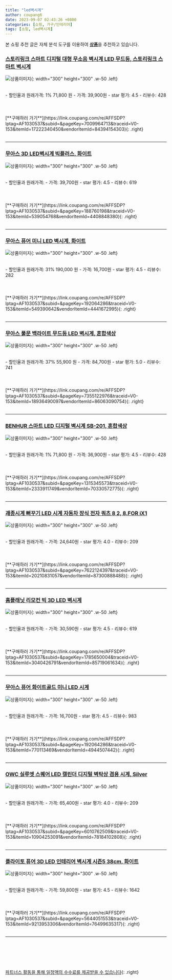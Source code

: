 ```yaml
---
title: "led벽시계"
author: coupang6
date: 2023-09-07 02:43:26 +0800
categories: [쇼핑, 가구/인테리어]
tags: [쇼핑, led벽시계]
---
```


본 쇼핑 추천 글은 자체 분석 도구를 이용하여 [**상품**](https://link.coupang.com/a/bao1ui)을 추천하고 있습니다.

### [스토리링크 스마트 디지털 대형 무소음 벽시계 LED 무드등, 스토리링크 스마트 벽시계](https://link.coupang.com/re/AFFSDP?lptag=AF1030537&subid=&pageKey=7009964713&traceid=V0-153&itemId=17222340450&vendorItemId=84394154303)

![상품이미지](https://thumbnail6.coupangcdn.com/thumbnails/remote/230x230ex/image/vendor_inventory/353f/fd48639b02d2d7eaf10fed2822c18f68d6ad53a4b08bd3d62d50051b65f9.jpg){: width="300" height="300" .w-50 .left}


<br>
- 할인율과 원래가격: 1%  71,800   원
- 가격: 39,900원
- star 평가: 4.5
- 리뷰수: 428
<br>
<br>
<br>
<br>
[**구매하러 가기**](https://link.coupang.com/re/AFFSDP?lptag=AF1030537&subid=&pageKey=7009964713&traceid=V0-153&itemId=17222340450&vendorItemId=84394154303){: .right}
<br>
<br>

---

### [무아스 3D LED벽시계 빅플러스, 화이트](https://link.coupang.com/re/AFFSDP?lptag=AF1030537&subid=&pageKey=188760198&traceid=V0-153&itemId=539054768&vendorItemId=4408848380)

![상품이미지](https://thumbnail8.coupangcdn.com/thumbnails/remote/230x230ex/image/product/image/vendoritem/2019/04/23/4408848380/04afb0cc-cff0-4c51-95c4-6a079f97f1cf.jpg){: width="300" height="300" .w-50 .left}


<br>
- 할인율과 원래가격: 
- 가격: 39,700원
- star 평가: 4.5
- 리뷰수: 619
<br>
<br>
<br>
<br>
[**구매하러 가기**](https://link.coupang.com/re/AFFSDP?lptag=AF1030537&subid=&pageKey=188760198&traceid=V0-153&itemId=539054768&vendorItemId=4408848380){: .right}
<br>
<br>

---

### [무아스 퓨어 미니 LED 벽시계, 화이트](https://link.coupang.com/re/AFFSDP?lptag=AF1030537&subid=&pageKey=192064286&traceid=V0-153&itemId=549390642&vendorItemId=4441672995)

![상품이미지](https://thumbnail6.coupangcdn.com/thumbnails/remote/230x230ex/image/retail/images/64302838726105-91a95e06-d881-4d93-b5d5-362d91a8340c.jpg){: width="300" height="300" .w-50 .left}


<br>
- 할인율과 원래가격: 31%  190,000   원
- 가격: 16,700원
- star 평가: 4.5
- 리뷰수: 282
<br>
<br>
<br>
<br>
[**구매하러 가기**](https://link.coupang.com/re/AFFSDP?lptag=AF1030537&subid=&pageKey=192064286&traceid=V0-153&itemId=549390642&vendorItemId=4441672995){: .right}
<br>
<br>

---

### [무아스 풀문 백라이트 무드등 LED 벽시계, 혼합색상](https://link.coupang.com/re/AFFSDP?lptag=AF1030537&subid=&pageKey=7355122976&traceid=V0-153&itemId=18936490097&vendorItemId=86063090754)

![상품이미지](https://thumbnail8.coupangcdn.com/thumbnails/remote/230x230ex/image/retail/images/643175041317851-baa8bb43-333a-498c-8cf5-db5ee27e0bca.jpg){: width="300" height="300" .w-50 .left}


<br>
- 할인율과 원래가격: 37%  55,900   원
- 가격: 84,700원
- star 평가: 5.0
- 리뷰수: 741
<br>
<br>
<br>
<br>
[**구매하러 가기**](https://link.coupang.com/re/AFFSDP?lptag=AF1030537&subid=&pageKey=7355122976&traceid=V0-153&itemId=18936490097&vendorItemId=86063090754){: .right}
<br>
<br>

---

### [BENHUR 스마트 LED 디지털 벽시계 SB-201, 혼합색상](https://link.coupang.com/re/AFFSDP?lptag=AF1030537&subid=&pageKey=1315345573&traceid=V0-153&itemId=2333911749&vendorItemId=70330572775)

![상품이미지](https://thumbnail9.coupangcdn.com/thumbnails/remote/230x230ex/image/retail/images/277282904370750-8bb41672-f3e6-4f2f-b256-a2c18b1014c0.jpg){: width="300" height="300" .w-50 .left}


<br>
- 할인율과 원래가격: 1%  71,800   원
- 가격: 36,900원
- star 평가: 4.5
- 리뷰수: 428
<br>
<br>
<br>
<br>
[**구매하러 가기**](https://link.coupang.com/re/AFFSDP?lptag=AF1030537&subid=&pageKey=1315345573&traceid=V0-153&itemId=2333911749&vendorItemId=70330572775){: .right}
<br>
<br>

---

### [괘종시계 뻐꾸기 LED 시계 자동차 장식 전자 쿼츠 8 2, 8.FOR iX1](https://link.coupang.com/re/AFFSDP?lptag=AF1030537&subid=&pageKey=7622124397&traceid=V0-153&itemId=20210831057&vendorItemId=87300888488)

![상품이미지](https://thumbnail7.coupangcdn.com/thumbnails/remote/230x230ex/image/vendor_inventory/8190/0c1af4bec3232dc23a29e5c05dd6f33f2054c841633afdc963c3bdb73e32.jpg){: width="300" height="300" .w-50 .left}


<br>
- 할인율과 원래가격: 
- 가격: 24,640원
- star 평가: 4.0
- 리뷰수: 209
<br>
<br>
<br>
<br>
[**구매하러 가기**](https://link.coupang.com/re/AFFSDP?lptag=AF1030537&subid=&pageKey=7622124397&traceid=V0-153&itemId=20210831057&vendorItemId=87300888488){: .right}
<br>
<br>

---

### [홈플래닛 리모컨 빅 3D LED 벽시계](https://link.coupang.com/re/AFFSDP?lptag=AF1030537&subid=&pageKey=1785650004&traceid=V0-153&itemId=3040426791&vendorItemId=85719061634)

![상품이미지](https://thumbnail8.coupangcdn.com/thumbnails/remote/230x230ex/image/retail/images/7542193332194439-6257162a-cd87-4274-aec3-8a9abc8efe5c.jpg){: width="300" height="300" .w-50 .left}


<br>
- 할인율과 원래가격: 
- 가격: 30,590원
- star 평가: 4.5
- 리뷰수: 619
<br>
<br>
<br>
<br>
[**구매하러 가기**](https://link.coupang.com/re/AFFSDP?lptag=AF1030537&subid=&pageKey=1785650004&traceid=V0-153&itemId=3040426791&vendorItemId=85719061634){: .right}
<br>
<br>

---

### [무아스 퓨어 화이트골드 미니 LED 시계](https://link.coupang.com/re/AFFSDP?lptag=AF1030537&subid=&pageKey=192064286&traceid=V0-153&itemId=770113469&vendorItemId=4944507442)

![상품이미지](https://thumbnail6.coupangcdn.com/thumbnails/remote/230x230ex/image/retail/images/2019/06/18/16/9/40a6aab0-81af-40f7-af10-0cdc6e5dc92a.jpg){: width="300" height="300" .w-50 .left}


<br>
- 할인율과 원래가격: 
- 가격: 16,700원
- star 평가: 4.5
- 리뷰수: 983
<br>
<br>
<br>
<br>
[**구매하러 가기**](https://link.coupang.com/re/AFFSDP?lptag=AF1030537&subid=&pageKey=192064286&traceid=V0-153&itemId=770113469&vendorItemId=4944507442){: .right}
<br>
<br>

---

### [OWC 실루엣 스퀘어 LED 캘린더 디지털 벽탁상 겸용 시계, Silver](https://link.coupang.com/re/AFFSDP?lptag=AF1030537&subid=&pageKey=6010762509&traceid=V0-153&itemId=10904253091&vendorItemId=78184102808)

![상품이미지](https://thumbnail8.coupangcdn.com/thumbnails/remote/230x230ex/image/retail/images/4701975159275143-19e27a03-f37a-4fcb-8707-6cacb93d8004.jpg){: width="300" height="300" .w-50 .left}


<br>
- 할인율과 원래가격: 
- 가격: 65,400원
- star 평가: 4.0
- 리뷰수: 209
<br>
<br>
<br>
<br>
[**구매하러 가기**](https://link.coupang.com/re/AFFSDP?lptag=AF1030537&subid=&pageKey=6010762509&traceid=V0-153&itemId=10904253091&vendorItemId=78184102808){: .right}
<br>
<br>

---

### [플라이토 퓨어 3D LED 인테리어 벽시계 시즌5 38cm, 화이트](https://link.coupang.com/re/AFFSDP?lptag=AF1030537&subid=&pageKey=5644051553&traceid=V0-153&itemId=9213953306&vendorItemId=76499635317)

![상품이미지](https://thumbnail6.coupangcdn.com/thumbnails/remote/230x230ex/image/rs_quotation_api/yix9anpx/2870de0428414dd89dca30e3d26e82f6.jpg){: width="300" height="300" .w-50 .left}


<br>
- 할인율과 원래가격: 
- 가격: 59,800원
- star 평가: 4.5
- 리뷰수: 1642
<br>
<br>
<br>
<br>
[**구매하러 가기**](https://link.coupang.com/re/AFFSDP?lptag=AF1030537&subid=&pageKey=5644051553&traceid=V0-153&itemId=9213953306&vendorItemId=76499635317){: .right}
<br>
<br>

---
<br><br><br><br><br> [파트너스 활동을 통해 일정액의 수수료를 제공받을 수 있습니다](https://link.coupang.com/a/bao1ui){: .right}